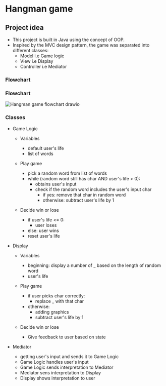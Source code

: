 # Hangman game
## Project idea
  -  This project is built in Java using the concept of OOP.
  - Inspired by the MVC design pattern, the game was separated into different classes:
    - Model i.e Game logic
    - View i.e Display 
    - Controller i.e Mediator

### Flowchart

    
### Flowchart
  ![Hangman game flowchart drawio](https://user-images.githubusercontent.com/87203804/183292169-83aa2b2f-5642-498d-824e-b217430708d0.png)

    
### Classes
  - Game Logic
    - Variables
      - default user's life
      - list of words
    
    - Play game
      - pick a random word from list of words
      - while (random word still has char AND user's life > 0):
        - obtains user's input
        - check if the random word includes the user's input char
            - if yes: remove that char in random word
            - otherwise: subtract user's life by 1
    
    - Decide win or lose
      - if user's life <= 0: 
        - user loses
      - else: user wins
      - reset user's life


  - Display
    - Variables
      - beginning: display a number of _ based on the length of random word
      - user's life
    
    - Play game
      - if user picks char correctly:
        - replace _ with that char
      - otherwise:
        - adding graphics
        - subtract user's life by 1 
      
    - Decide win or lose
      - Give feedback to user based on state 


  - Mediator
    - getting user's input and sends it to Game Logic
    - Game Logic handles user's input
    - Game Logic sends interpretation to Mediator
    - Mediator sens interpretation to Display
    - Display shows interpretation to user


